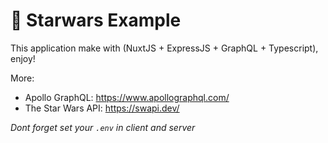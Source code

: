 
# 🚀 Starwars Example

This application make with (NuxtJS + ExpressJS + GraphQL + Typescript), enjoy!

More:
* Apollo GraphQL: https://www.apollographql.com/
* The Star Wars API: https://swapi.dev/

*Dont forget set your `.env` in client and server*

